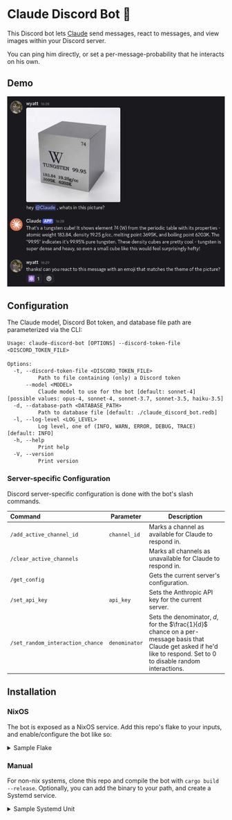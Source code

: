 # Claude Discord Bot 🧡

This Discord bot lets [Claude](https://www.anthropic.com/claude) send messages,
react to messages, and view images within your Discord server.

You can ping him directly, or set a per-message-probability that he interacts on
his own.

## Demo

![Claude responds to an inquiry about a picture in a Discord channel and reacts to a message with an on-topic emoji](./assets/interaction_demo.png)

## Configuration

The Claude model, Discord Bot token, and database file path are parameterized
via the CLI:

```
Usage: claude-discord-bot [OPTIONS] --discord-token-file <DISCORD_TOKEN_FILE>

Options:
  -t, --discord-token-file <DISCORD_TOKEN_FILE>
          Path to file containing (only) a Discord token
      --model <MODEL>
          Claude model to use for the bot [default: sonnet-4] [possible values: opus-4, sonnet-4, sonnet-3.7, sonnet-3.5, haiku-3.5]
  -d, --database-path <DATABASE_PATH>
          Path to database file [default: ./claude_discord_bot.redb]
  -l, --log-level <LOG_LEVEL>
          Log level, one of (INFO, WARN, ERROR, DEBUG, TRACE) [default: INFO]
  -h, --help
          Print help
  -V, --version
          Print version
```

### Server-specific Configuration

Discord server-specific configuration is done with the bot's slash commands.

| Command                          | Parameter     | Description                                                                                                                                                            |
| :------------------------------- | ------------- | ---------------------------------------------------------------------------------------------------------------------------------------------------------------------- |
| `/add_active_channel_id`         | `channel_id`  | Marks a channel as available for Claude to respond in.                                                                                                                 |
| `/clear_active_channels`         |               | Marks all channels as unavailable for Claude to respond in.                                                                                                            |
| `/get_config`                    |               | Gets the current server's configuration.                                                                                                                               |
| `/set_api_key`                   | `api_key`     | Sets the Anthropic API key for the current server.                                                                                                                     |
| `/set_random_interaction_chance` | `denominator` | Sets the denominator, $d$, for the $\frac{1}{d}$ chance on a per-message basis that Claude get asked if he'd like to respond. Set to 0 to disable random interactions. |

## Installation

### NixOS

The bot is exposed as a NixOS service. Add this repo's flake to your inputs, and
enable/configure the bot like so:

<details>
    <summary>Sample Flake</summary>

```nix
{
  description = "Simple example using the Claude Discord bot";

  inputs = {
    nixpkgs.url = "github:nixos/nixpkgs?ref=nixos-unstable";
    claude-discord-bot.url = "github:wyatt-avilla/claude-discord-bot";
  };

  outputs =
    { nixpkgs, claude-discord-bot }:
    {
      nixosConfigurations.myhost = nixpkgs.lib.nixosSystem {
        system = "x86_64-linux";
        modules = [
          claude-discord-bot.nixosModules
          {
            services.claude-discord-bot = {
              enable = true;
              logLevel = "INFO";
              discordTokenFile = "/path/to/file/containing/discord_token";
              model = "sonnet-4";
            };
          }
        ];
      };
    };
}
```

</details>

### Manual

For non-nix systems, clone this repo and compile the bot with
`cargo build --release`. Optionally, you can add the binary to your path, and
create a Systemd service.

<details>
    <summary>Sample Systemd Unit</summary>

```txt
[Unit]
After=network.target
Description=Claude Discord Bot

[Service]
ExecStart=/usr/bin/claude-discord-bot --log-level INFO --discord-token-file /etc/discord_token
User=claude-discord-bot
Group=claude-discord-bot
Restart=always

[Install]
WantedBy=multi-user.target
```
